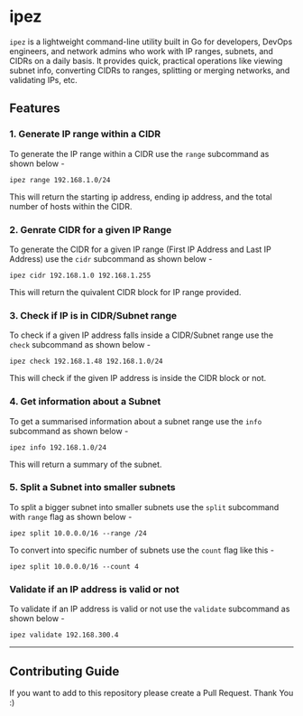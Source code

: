 # ipez

`ipez` is a lightweight command-line utility built in Go for developers, DevOps engineers, and network admins who work with IP ranges, subnets, and CIDRs on a daily basis. It provides quick, practical operations like viewing subnet info, converting CIDRs to ranges, splitting or merging networks, and validating IPs, etc.

## Features

### 1. Generate IP range within a CIDR

To generate the IP range within a CIDR use the `range` subcommand as shown below -

```
ipez range 192.168.1.0/24
```

This will return the starting ip address, ending ip address, and the total number of hosts within the CIDR.

### 2. Genrate CIDR for a given IP Range

To generate the CIDR for a given IP range (First IP Address and Last IP Address) use the `cidr` subcommand as shown below -

```
ipez cidr 192.168.1.0 192.168.1.255
```
This will return the quivalent CIDR block for IP range provided.

### 3. Check if IP is in CIDR/Subnet range

To check if a given IP address falls inside a CIDR/Subnet range use the `check` subcommand as shown below -

```
ipez check 192.168.1.48 192.168.1.0/24
```

This will check if the given IP address is inside the CIDR block or not.

### 4. Get information about a Subnet

To get a summarised information about a subnet range use the `info` subcommand as shown below -

```
ipez info 192.168.1.0/24
```
This will return a summary of the subnet.

### 5. Split a Subnet into smaller subnets

To split a bigger subnet into smaller subnets use the `split` subcommand with `range` flag as shown below -

```
ipez split 10.0.0.0/16 --range /24
```

To convert into specific number of subnets use the `count` flag like this -

```
ipez split 10.0.0.0/16 --count 4
```

### Validate if an IP address is valid or not

To validate if an IP address is valid or not use the `validate` subcommand as shown below -

```
ipez validate 192.168.300.4
```
---------

## Contributing Guide

If you want to add to this repository please create a Pull Request. Thank You :)